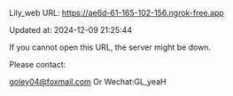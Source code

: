 Lily_web URL: https://ae6d-61-165-102-156.ngrok-free.app

Updated at: 2024-12-09 21:25:44

If you cannot open this URL, the server might be down.

Please contact: 

goley04@foxmail.com Or Wechat:GL_yeaH